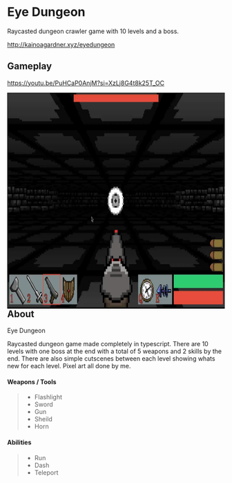 <h1 align="left">Eye Dungeon</h1>
Raycasted dungeon crawler game with 10 levels and a boss.

<http://kainoagardner.xyz/eyedungeon>

<h2 align="left">Gameplay</h2>

<https://youtu.be/PuHCaP0AnjM?si=XzLj8G4t8k25T_OC>
  
<img src=".github/eyeDungeon.png"
     alt="Image"
     style="float: left; margin-right: 10px; height: 500px" />

<h2>About</h2>

Eye Dungeon

Raycasted dungeon game made completely in typescript. There are 10 levels with one boss at the end with a total of 5 weapons and 2 skills by the end. There are also simple cutscenes between each level showing whats new for each level. Pixel art all done by me.

#### Weapons / Tools
>
> - Flashlight
> - Sword
> - Gun
> - Sheild
> - Horn


#### Abilities
>
> - Run
> - Dash
> - Teleport
